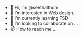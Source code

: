 - 👋 Hi, I’m @seethalthom
- 👀 I’m interested in Web design..
- 🌱 I’m currently learning FSD
- 💞️ I’m looking to collaborate on ...
- 📫 How to reach me ...

<!---
seethalthom/seethalthom is a ✨ special ✨ repository because its `README.md` (this file) appears on your GitHub profile.
You can click the Preview link to take a look at your changes.
--->
